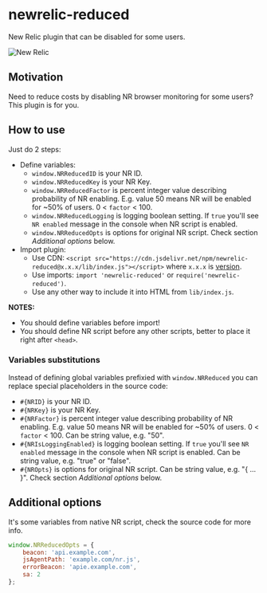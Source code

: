 # newrelic-reduced
New Relic plugin that can be disabled for some users.

![New Relic](https://newrelic.com/assets/newrelic/source/NewRelic-logo-bug.svg)

## Motivation
Need to reduce costs by disabling NR browser monitoring for some users? This plugin is for you.

## How to use
Just do 2 steps:
  * Define variables:
      * `window.NRReducedID` is your NR ID.
      * `window.NRReducedKey` is your NR Key.
      * `window.NRReducedFactor` is percent integer value describing probability of NR enabling. E.g. value 50 means NR will be enabled for ~50% of users. 0 < `factor` < 100.
      * `window.NRReducedLogging` is logging boolean setting. If `true` you'll see `NR enabled` message in the console when NR script is enabled.
      * `window.NRReducedOpts` is options for original NR script. Check section *Additional options* below.
  * Import plugin:
      * Use CDN: `<script src="https://cdn.jsdelivr.net/npm/newrelic-reduced@x.x.x/lib/index.js"></script>` where `x.x.x` is [version](https://github.com/DmitryFillo/newrelic-reduced/releases).
      * Use imports: `import 'newrelic-reduced'` or `require('newrelic-reduced')`.
      * Use any other way to include it into HTML from `lib/index.js`.

**NOTES:**
  * You should define variables before import!
  * You should define NR script before any other scripts, better to place it right after `<head>`.

### Variables substitutions
Instead of defining global variables prefixied with `window.NRReduced` you can replace special placeholders in the source code:

  * `#{NRID}` is your NR ID.
  * `#{NRKey}` is your NR Key.
  * `#{NRFactor}` is percent integer value describing probability of NR enabling. E.g. value 50 means NR will be enabled for ~50% of users. 0 < `factor` < 100. Can be string value, e.g. "50".
  * `#{NRIsLoggingEnabled}` is logging boolean setting. If `true` you'll see `NR enabled` message in the console when NR script is enabled. Can be string value, e.g. "true" or "false".
  * `#{NROpts}` is options for original NR script. Can be string value, e.g. "{ ... }". Check section *Additional options* below.

## Additional options
It's some variables from native NR script, check the source code for more info.
```javascript
window.NRReducedOpts = {
    beacon: 'api.example.com',
    jsAgentPath: 'example.com/nr.js',
    errorBeacon: 'apie.example.com',
    sa: 2
};
```


